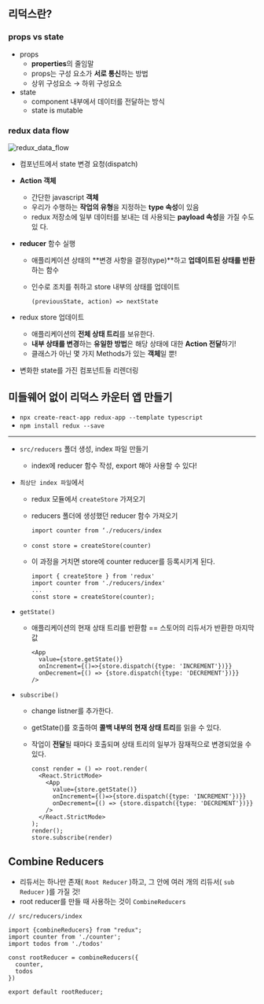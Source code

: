 ## 리덕스란?

### props vs state

- props
    - **properties**의 줄임말
    - props는 구성 요소가 **서로 통신**하는 방법
    - 상위 구성요소 → 하위 구성요소
- state
    - component 내부에서 데이터를 전달하는 방식
    - state is mutable

### redux data flow

![redux_data_flow](https://user-images.githubusercontent.com/96561861/215114140-9d4b3b50-caa1-4ebf-a2fe-e37a639607f8.png)

- 컴포넌트에서 state 변경 요청(dispatch)
- **Action 객체**
    - 간단한 javascript **객체**
    - 우리가 수행하는 **작업의 유형**을 지정하는 **type 속성**이 있음
    - redux 저장소에 일부 데이터를 보내는 데 사용되는 **payload 속성**을 가질 수도 있 다.
- **reducer** 함수 실행
    - 애플리케이션 상태의 **변경 사항을 결정(type)**하고 **업데이트된 상태를 반환**하는 함수
    - 인수로 조치를 취하고 store 내부의 상태를 업데이트

        ```tsx
        (previousState, action) => nextState
        ```

- redux store 업데이트
    - 애플리케이션의 **전체 상태 트리**를 보유한다.
    - **내부 상태를 변경**하는 **유일한 방법**은 해당 상태에 대한 **Action 전달**하기!
    - 클래스가 아닌 몇 가지 Methods가 있는 **객체**일 뿐!
- 변화한 state를 가진 컴포넌트들 리렌더링

## 미들웨어 없이 리덕스 카운터 앱 만들기

- `npx create-react-app redux-app --template typescript`
- `npm install redux --save`

---

- `src/reducers` 폴더 생성, index 파일 만들기
  - index에 reducer 함수 작성, export 해야 사용할 수 있다!
- `최상단 index 파일`에서
  - redux 모듈에서 `createStore` 가져오기
  - reducers 폴더에 생성했던 reducer 함수 가져오기

    `import counter from ‘./reducers/index`

  - `const store = createStore(counter)`
  - 이 과정을 거치면 store에 counter reducer를 등록시키게 된다.

      ```tsx
      import { createStore } from 'redux'
      import counter from './reducers/index'
      ...
      const store = createStore(counter);
      ```

- `getState()`
  - 애플리케이션의 현재 상태 트리를 반환함 == 스토어의 리듀서가 반환한 마지막 값

      ```tsx
      <App
        value={store.getState()}
        onIncrement={()=>{store.dispatch({type: 'INCREMENT'})}}
        onDecrement={() => {store.dispatch({type: 'DECREMENT'})}}
      />
      ```

- `subscribe()`
  - change listner를 추가한다.
  - getState()를 호출하여 **콜백 내부의 현재 상태 트리**를 읽을 수 있다.
  - 작업이 **전달**될 때마다 호출되며 상태 트리의 일부가 잠재적으로 변경되었을 수 있다.

      ```tsx
      const render = () => root.render(
        <React.StrictMode>
          <App
            value={store.getState()}
            onIncrement={()=>{store.dispatch({type: 'INCREMENT'})}}
            onDecrement={() => {store.dispatch({type: 'DECREMENT'})}}
          />
        </React.StrictMode>
      );
      render();
      store.subscribe(render)
      ```

## Combine Reducers

- 리듀서는 하나만 존재( `Root Reducer` )하고, 그 안에 여러 개의 리듀서( `sub Reducer` )를 가질 것!
- root reducer를 만들 때 사용하는 것이 `CombineReducers`

```tsx
// src/reducers/index

import {combineReducers} from "redux";
import counter from './counter';
import todos from './todos'

const rootReducer = combineReducers({
  counter,
  todos
})

export default rootReducer;
```